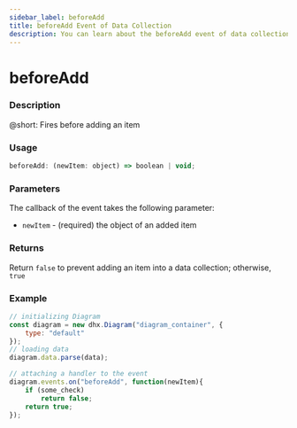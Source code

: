 ```yaml
---
sidebar_label: beforeAdd
title: beforeAdd Event of Data Collection
description: You can learn about the beforeAdd event of data collection in the documentation of the DHTMLX JavaScript Diagram library. Browse developer guides and API reference, try out code examples and live demos, and download a free 30-day evaluation version of DHTMLX Diagram.
---
```


# beforeAdd

### Description

@short: Fires before adding an item

### Usage

~~~jsx
beforeAdd: (newItem: object) => boolean | void;
~~~

### Parameters

The callback of the event takes the following parameter:

- `newItem` - (required) the object of an added item

### Returns

Return `false` to prevent adding an item into a data collection; otherwise, `true`

### Example

~~~jsx {9-13}
// initializing Diagram
const diagram = new dhx.Diagram("diagram_container", {
    type: "default"
});
// loading data
diagram.data.parse(data);

// attaching a handler to the event
diagram.events.on("beforeAdd", function(newItem){
    if (some_check)
        return false;
    return true;
});
~~~
